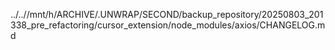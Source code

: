 ../..//mnt/h/ARCHIVE/.UNWRAP/SECOND/backup_repository/20250803_201338_pre_refactoring/cursor_extension/node_modules/axios/CHANGELOG.md